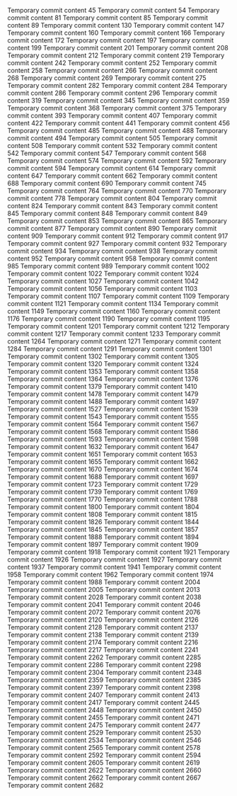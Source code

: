Temporary commit content 45
Temporary commit content 54
Temporary commit content 81
Temporary commit content 85
Temporary commit content 89
Temporary commit content 130
Temporary commit content 147
Temporary commit content 160
Temporary commit content 166
Temporary commit content 172
Temporary commit content 197
Temporary commit content 199
Temporary commit content 201
Temporary commit content 208
Temporary commit content 212
Temporary commit content 219
Temporary commit content 242
Temporary commit content 252
Temporary commit content 258
Temporary commit content 266
Temporary commit content 268
Temporary commit content 269
Temporary commit content 275
Temporary commit content 282
Temporary commit content 284
Temporary commit content 286
Temporary commit content 296
Temporary commit content 319
Temporary commit content 345
Temporary commit content 359
Temporary commit content 368
Temporary commit content 375
Temporary commit content 393
Temporary commit content 407
Temporary commit content 422
Temporary commit content 441
Temporary commit content 456
Temporary commit content 485
Temporary commit content 488
Temporary commit content 494
Temporary commit content 505
Temporary commit content 508
Temporary commit content 532
Temporary commit content 542
Temporary commit content 547
Temporary commit content 568
Temporary commit content 574
Temporary commit content 592
Temporary commit content 594
Temporary commit content 614
Temporary commit content 647
Temporary commit content 662
Temporary commit content 688
Temporary commit content 690
Temporary commit content 745
Temporary commit content 764
Temporary commit content 770
Temporary commit content 778
Temporary commit content 804
Temporary commit content 824
Temporary commit content 843
Temporary commit content 845
Temporary commit content 848
Temporary commit content 849
Temporary commit content 853
Temporary commit content 865
Temporary commit content 877
Temporary commit content 890
Temporary commit content 909
Temporary commit content 912
Temporary commit content 917
Temporary commit content 927
Temporary commit content 932
Temporary commit content 934
Temporary commit content 938
Temporary commit content 952
Temporary commit content 958
Temporary commit content 985
Temporary commit content 989
Temporary commit content 1002
Temporary commit content 1022
Temporary commit content 1024
Temporary commit content 1027
Temporary commit content 1042
Temporary commit content 1056
Temporary commit content 1103
Temporary commit content 1107
Temporary commit content 1109
Temporary commit content 1121
Temporary commit content 1134
Temporary commit content 1149
Temporary commit content 1160
Temporary commit content 1176
Temporary commit content 1190
Temporary commit content 1195
Temporary commit content 1201
Temporary commit content 1212
Temporary commit content 1217
Temporary commit content 1233
Temporary commit content 1264
Temporary commit content 1271
Temporary commit content 1284
Temporary commit content 1291
Temporary commit content 1301
Temporary commit content 1302
Temporary commit content 1305
Temporary commit content 1320
Temporary commit content 1324
Temporary commit content 1353
Temporary commit content 1358
Temporary commit content 1364
Temporary commit content 1376
Temporary commit content 1379
Temporary commit content 1410
Temporary commit content 1478
Temporary commit content 1479
Temporary commit content 1488
Temporary commit content 1497
Temporary commit content 1527
Temporary commit content 1539
Temporary commit content 1543
Temporary commit content 1555
Temporary commit content 1564
Temporary commit content 1567
Temporary commit content 1568
Temporary commit content 1586
Temporary commit content 1593
Temporary commit content 1598
Temporary commit content 1632
Temporary commit content 1647
Temporary commit content 1651
Temporary commit content 1653
Temporary commit content 1655
Temporary commit content 1662
Temporary commit content 1670
Temporary commit content 1674
Temporary commit content 1688
Temporary commit content 1697
Temporary commit content 1723
Temporary commit content 1729
Temporary commit content 1739
Temporary commit content 1769
Temporary commit content 1770
Temporary commit content 1788
Temporary commit content 1800
Temporary commit content 1804
Temporary commit content 1808
Temporary commit content 1815
Temporary commit content 1826
Temporary commit content 1844
Temporary commit content 1845
Temporary commit content 1857
Temporary commit content 1888
Temporary commit content 1894
Temporary commit content 1897
Temporary commit content 1909
Temporary commit content 1918
Temporary commit content 1921
Temporary commit content 1926
Temporary commit content 1927
Temporary commit content 1937
Temporary commit content 1941
Temporary commit content 1958
Temporary commit content 1962
Temporary commit content 1974
Temporary commit content 1988
Temporary commit content 2004
Temporary commit content 2005
Temporary commit content 2013
Temporary commit content 2028
Temporary commit content 2038
Temporary commit content 2041
Temporary commit content 2046
Temporary commit content 2072
Temporary commit content 2076
Temporary commit content 2120
Temporary commit content 2126
Temporary commit content 2128
Temporary commit content 2137
Temporary commit content 2138
Temporary commit content 2139
Temporary commit content 2174
Temporary commit content 2216
Temporary commit content 2217
Temporary commit content 2241
Temporary commit content 2262
Temporary commit content 2285
Temporary commit content 2286
Temporary commit content 2298
Temporary commit content 2304
Temporary commit content 2348
Temporary commit content 2359
Temporary commit content 2385
Temporary commit content 2397
Temporary commit content 2398
Temporary commit content 2407
Temporary commit content 2413
Temporary commit content 2417
Temporary commit content 2445
Temporary commit content 2448
Temporary commit content 2450
Temporary commit content 2455
Temporary commit content 2471
Temporary commit content 2475
Temporary commit content 2477
Temporary commit content 2529
Temporary commit content 2530
Temporary commit content 2534
Temporary commit content 2546
Temporary commit content 2565
Temporary commit content 2578
Temporary commit content 2592
Temporary commit content 2594
Temporary commit content 2605
Temporary commit content 2619
Temporary commit content 2622
Temporary commit content 2660
Temporary commit content 2662
Temporary commit content 2667
Temporary commit content 2682
